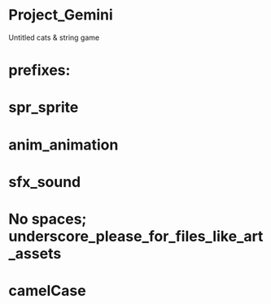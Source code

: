 # Project_Gemini
Untitled cats &amp; string game

# prefixes:
# spr_sprite
# anim_animation
# sfx_sound
# No spaces; underscore_please_for_files_like_art_assets
# camelCase